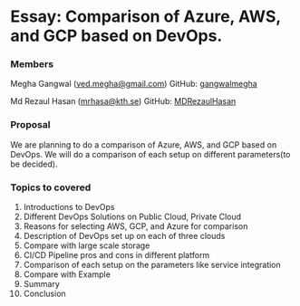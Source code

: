 # Essay: Comparison of Azure, AWS, and GCP based on DevOps.

### Members

Megha Gangwal (ved.megha@gmail.com)
GitHub: [gangwalmegha](https://github.com/gangwalmegha/)

Md Rezaul Hasan (mrhasa@kth.se)
GitHub: [MDRezaulHasan](https://github.com/MDRezaulHasan/)

### Proposal

We are planning to do a comparison of Azure, AWS, and GCP based on DevOps. We will do a comparison of each setup on different parameters(to be decided).

### Topics to covered

1. Introductions to DevOps
2. Different DevOps Solutions on Public Cloud, Private Cloud
3. Reasons for selecting AWS, GCP, and Azure for comparison
4. Description of DevOps set up on each of three clouds
5. Compare with large scale storage
6. CI/CD Pipeline pros and cons in different platform
7. Comparison of each setup on the parameters like service integration
8. Compare with Example
9. Summary
10. Conclusion
